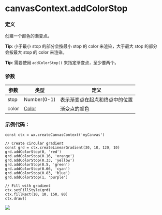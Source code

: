 <!-- https://developers.weixin.qq.com/miniprogram/dev/api/canvas/add-color-stop.html -->

canvasContext.addColorStop
==========================

### 定义

创建一个颜色的渐变点。

**Tip**: 小于最小 stop 的部分会按最小 stop 的 color 来渲染，大于最大 stop 的部分会按最大 stop 的 color 来渲染。

**Tip**: 需要使用 `addColorStop()` 来指定渐变点，至少要两个。

### 参数

  参数    |  类型                                                                              |  定义              
----------|------------------------------------------------------------------------------------|--------------------
  stop    |  Number(0-1)                                                                       |表示渐变点在起点和终点中的位置
  color   |  [Color](https://developers.weixin.qq.com/miniprogram/dev/api/canvas/color.html)   |  渐变点的颜色      

### 示例代码：

    const ctx = wx.createCanvasContext('myCanvas')
    
    // Create circular gradient
    const grd = ctx.createLinearGradient(30, 10, 120, 10)
    grd.addColorStop(0, 'red')
    grd.addColorStop(0.16, 'orange')
    grd.addColorStop(0.33, 'yellow')
    grd.addColorStop(0.5, 'green')
    grd.addColorStop(0.66, 'cyan')
    grd.addColorStop(0.83, 'blue')
    grd.addColorStop(1, 'purple')
    
    // Fill with gradient
    ctx.setFillStyle(grd)
    ctx.fillRect(10, 10, 150, 80)
    ctx.draw()
    

![](https://mp.weixin.qq.com/debug/wxadoc/dev/image/canvas/color-stop.png?t=2018413)
